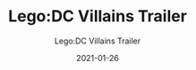 ---
template: SingleProject
year: 2020 
title: Lego:DC Villains Trailer
subtitle: Lego:DC Villains Trailer
description: Lego DC Super-Villains is an action-adventure game played from a third-person perspective, alternating between various action-adventure sequences and puzzle-solving scenarios.
subDescription: "Lorem ipsum dolor sit amet, consectetur adipiscing elit. Quisque cursus justo sit amet sodales posuere. Duis at nulla rutrum, efficitur turpis sed, vestibulum magna. Nullam quis ultrices dolor. Nam semper faucibus feugiat."
hashtags: "#vfx #animation"
projectCategory: trailer
allProjectImageLarge: false
trailer: https://res.cloudinary.com/dhuii7xg2/video/upload/q_auto/v1612619273/projects/Lego%20DC%20Villains/494878649_hu4jg4.mp4
homePageFeaturedImage: https://res.cloudinary.com/dhuii7xg2/image/upload/c_scale,f_auto,q_auto,w_auto/v1612163435/projects/Lego%20DC%20Villains/lego_sc7nhb.jpg
homePageProjectImage:  https://res.cloudinary.com/dhuii7xg2/image/upload/c_scale,f_auto,q_auto,w_auto/v1612163419/projects/Lego%20DC%20Villains/Joker_lego_batman_movie_netroi.png
allProjectImage: https://res.cloudinary.com/dhuii7xg2/image/upload/c_scale,f_auto,q_auto,w_auto/v1612161126/projects/Lego%20DC%20Villains/Lego-DC-Villains-Website-Background-Image_1_dws7wh.png
featuredImage: >-
    https://res.cloudinary.com/dhuii7xg2/image/upload/c_scale,f_auto,q_auto,w_auto/v1612163435/projects/Lego%20DC%20Villains/lego_sc7nhb.jpg

isSliderImage: false
sliderImageOrder: 0
allProjectOrder: 14

team: 
  director: "Name Lastname"
  studio: Netflix
  producer: Name Lastname
  artDirector: Name Lastname
      
meta:
  canonicalLink: ''
  description: test meta description
  noindex: false
  title: test meta title
isFeatured: false
date: '2021-01-26'

type: VR Experience
release: 12/2020
studio: Netflix
gallery:
  - image: https://res.cloudinary.com/dhuii7xg2/image/upload/c_scale,f_auto,q_auto,w_auto/v1612163419/projects/Lego%20DC%20Villains/Joker_lego_batman_movie_netroi.png
    alt: lego dc villain
    title: "lego dc villain"
  - image: https://res.cloudinary.com/dhuii7xg2/image/upload/c_scale,f_auto,q_auto,w_auto/v1612850544/projects/Lego%20DC%20Villains/129-1294027_harley-with-hammer-lego-dc-super-villains-harley_uicplb.png
    alt: lego dc villain
    title: lego dc villain
process:
  - image: https://res.cloudinary.com/dhuii7xg2/image/upload/c_scale,f_auto,q_auto,w_auto/v1612163419/projects/Lego%20DC%20Villains/Joker_lego_batman_movie_netroi.png
    alt: lego dc villain
    title: "lego dc villain"
  - image: https://res.cloudinary.com/dhuii7xg2/image/upload/c_scale,f_auto,q_auto,w_auto/v1612850544/projects/Lego%20DC%20Villains/129-1294027_harley-with-hammer-lego-dc-super-villains-harley_uicplb.png
    alt: lego dc villain
    title: lego dc villain
---